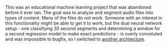 This was an educational machine learning project that was abandoned before it ever ran. The goal was to analyze and segment audio files into types of content. Many of the files do not work. Someone with an interest in this functionality might be able to get it to work, but the dual neural network setup - one classifying 30 second segments and determining a window for a second regression model to make exact predictions - is overly convoluted and was impossible to bugfix, so I switched to [another architecture](https://github.com/Taylor-eOS/dual-model-classifier).
